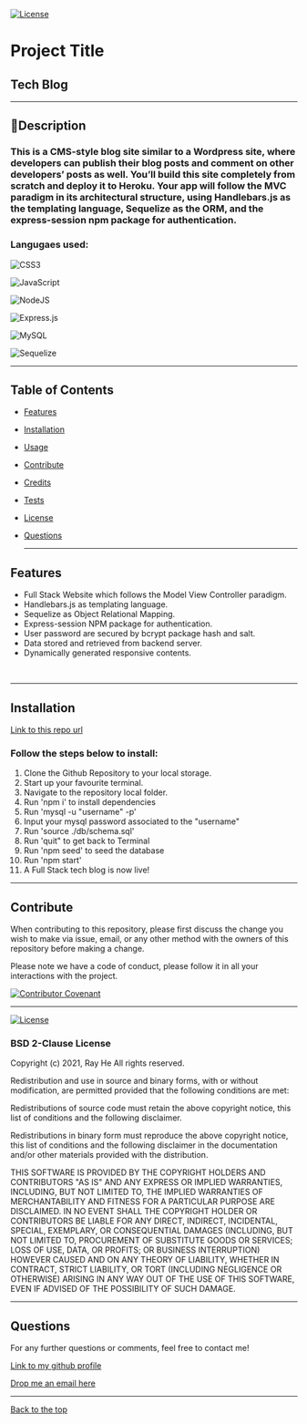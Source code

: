 [![License](https://img.shields.io/badge/License-BSD_2--Clause-orange.svg)](https://opensource.org/licenses/BSD-2-Clause)

# Project Title

## Tech Blog

---

## 📖Description

### This is a CMS-style blog site similar to a Wordpress site, where developers can publish their blog posts and comment on other developers’ posts as well. You’ll build this site completely from scratch and deploy it to Heroku. Your app will follow the MVC paradigm in its architectural structure, using Handlebars.js as the templating language, Sequelize as the ORM, and the express-session npm package for authentication.

### Langugaes used:

![CSS3](https://img.shields.io/badge/css3-%231572B6.svg?style=for-the-badge&logo=css3&logoColor=white)

![JavaScript](https://img.shields.io/badge/javascript-%23323330.svg?style=for-the-badge&logo=javascript&logoColor=%23F7DF1E)

![NodeJS](https://img.shields.io/badge/node.js-6DA55F?style=for-the-badge&logo=node.js&logoColor=white)

![Express.js](https://img.shields.io/badge/express.js-%23404d59.svg?style=for-the-badge&logo=express&logoColor=%2361DAFB)

![MySQL](https://img.shields.io/badge/mysql-%2300f.svg?style=for-the-badge&logo=mysql&logoColor=white)

![Sequelize](https://img.shields.io/badge/Sequelize-52B0E7?style=for-the-badge&logo=Sequelize&logoColor=white)

---

## Table of Contents

- [Features](#features)
- [Installation](#installation)
- [Usage](#usage)
- [Contribute](#contribute)
- [Credits](#credits)
- [Tests](#tests)
- [License](#license)
- [Questions](#questions)

  ***

## Features

- Full Stack Website which follows the Model View Controller paradigm.
- Handlebars.js as templating language.
- Sequelize as Object Relational Mapping.
- Express-session NPM package for authentication.
- User password are secured by bcrypt package hash and salt.
- Data stored and retrieved from backend server.
- Dynamically generated responsive contents.

<br/>

---

## Installation

[Link to this repo url](https://github.com/DevRayHE/tech-blog)

### Follow the steps below to install:

1. Clone the Github Repository to your local storage.
2. Start up your favourite terminal.
3. Navigate to the repository local folder.
4. Run 'npm i' to install dependencies
5. Run 'mysql -u "username" -p'
6. Input your mysql password associated to the "username"
7. Run 'source ./db/schema.sql'
8. Run 'quit" to get back to Terminal
9. Run 'npm seed' to seed the database
10. Run 'npm start'
11. A Full Stack tech blog is now live!

---

## Contribute

When contributing to this repository, please first discuss the change you wish to make via issue, email, or any other method with the owners of this repository before making a change.

Please note we have a code of conduct, please follow it in all your interactions with the project.

[![Contributor Covenant](https://img.shields.io/badge/Contributor%20Covenant-2.1-4baaaa.svg)](https://www.contributor-covenant.org/version/2/1/code_of_conduct/code_of_conduct.md)

---

[![License](https://img.shields.io/badge/License-BSD_2--Clause-orange.svg)](https://opensource.org/licenses/BSD-2-Clause)

### BSD 2-Clause License

Copyright (c) 2021, Ray He All rights reserved.

Redistribution and use in source and binary forms, with or without modification, are permitted provided that the following conditions are met:

Redistributions of source code must retain the above copyright notice, this list of conditions and the following disclaimer.

Redistributions in binary form must reproduce the above copyright notice, this list of conditions and the following disclaimer in the documentation and/or other materials provided with the distribution.

THIS SOFTWARE IS PROVIDED BY THE COPYRIGHT HOLDERS AND CONTRIBUTORS "AS IS" AND ANY EXPRESS OR IMPLIED WARRANTIES, INCLUDING, BUT NOT LIMITED TO, THE IMPLIED WARRANTIES OF MERCHANTABILITY AND FITNESS FOR A PARTICULAR PURPOSE ARE DISCLAIMED. IN NO EVENT SHALL THE COPYRIGHT HOLDER OR CONTRIBUTORS BE LIABLE FOR ANY DIRECT, INDIRECT, INCIDENTAL, SPECIAL, EXEMPLARY, OR CONSEQUENTIAL DAMAGES (INCLUDING, BUT NOT LIMITED TO, PROCUREMENT OF SUBSTITUTE GOODS OR SERVICES; LOSS OF USE, DATA, OR PROFITS; OR BUSINESS INTERRUPTION) HOWEVER CAUSED AND ON ANY THEORY OF LIABILITY, WHETHER IN CONTRACT, STRICT LIABILITY, OR TORT (INCLUDING NEGLIGENCE OR OTHERWISE) ARISING IN ANY WAY OUT OF THE USE OF THIS SOFTWARE, EVEN IF ADVISED OF THE POSSIBILITY OF SUCH DAMAGE.

---

## Questions

For any further questions or comments, feel free to contact me!

[Link to my github profile](https://github.com/devrayhe/)

[Drop me an email here](mailto:devrayhe@gmail.com)

---

[Back to the top](#project-title)
